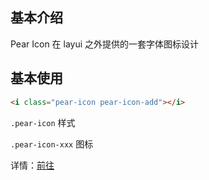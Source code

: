 ## 基本介绍

Pear Icon 在 layui 之外提供的一套字体图标设计

## 基本使用

```html
<i class="pear-icon pear-icon-add"></i>
```

`.pear-icon` 样式

`.pear-icon-xxx` 图标

详情：[前往](http://layui.pearadmin.com/view/document/icon.html)